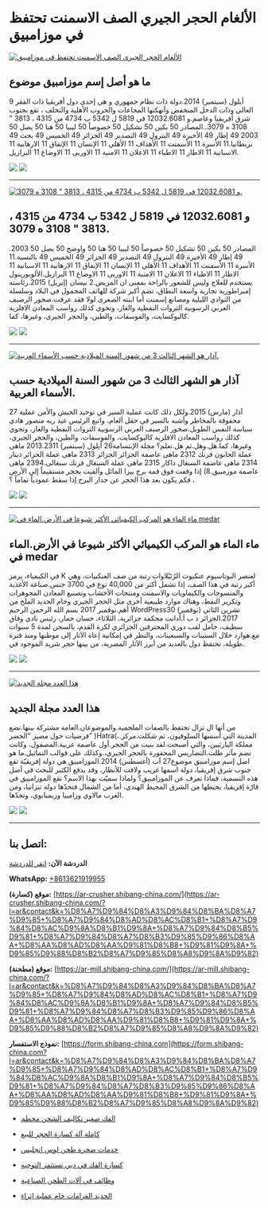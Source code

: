 # الألغام الحجر الجيري الصف الاسمنت تحتفظ في موزامبيق

<a href="https://swt.shibang-china.com/?l=ar&img&k=%D8%A7%D9%84%D8%A3%D9%84%D8%BA%D8%A7%D9%85+%D8%A7%D9%84%D8%AD%D8%AC%D8%B1+%D8%A7%D9%84%D8%AC%D9%8A%D8%B1%D9%8A+%D8%A7%D9%84%D8%B5%D9%81+%D8%A7%D9%84%D8%A7%D8%B3%D9%85%D9%86%D8%AA+%D8%AA%D8%AD%D8%AA%D9%81%D8%B8+%D9%81%D9%8A+%D9%85%D9%88%D8%B2%D8%A7%D9%85%D8%A8%D9%8A%D9%82" target="_blank">![الألغام الحجر الجيري الصف الاسمنت تحتفظ في موزامبيق](http://static.shibang-china.com/all-800x300/709.jpg)</a>

## ما هو أصل إسم موزامبيق موضوع
9 أيلول (سبتمبر) 2014.دولة ذات نظام جمهوري و هي إحدى دول أفريقيا ذات الفقر العالي وذات الدخل المنخفض وأنهكتها المجاعات والحروب الأهلية والتخلف ، تقع بجنوب شرق أفريقيا وعاصم.و 12032.6081 في 5819 ل 5342 ب 4734 من 4315 ، 3813 &quot; 3108 ه 3079..المصادر 50 بكين 50 تشكيل 50 خصوصاً 50 ليبيا 50 هنا 50 يصل 50 2003 49 إطار 49 الأخيرة 49 البترول 49 التصدير 49 الجزائر 49 الخميس 49 بحث 49 بريطانيا.11 الأسرة 11 الأسمنت 11 الأهداف 11 الأهلي 11 الإنسان 11 الإنفاق 11 الارهابية 11 الاسبانية 11 الاطار 11 الاطباء 11 الاعلان 11 الامنية 11 الاوربى 11 الاوضاع 11 البرازيل.


<a href="https://whatsapp.shibangsoft.com/WhatsApp.php" target="_blank" title="WhatsApp">![](http://static.shibang-china.com/icon/whatsapp.png)</a> <a href="https://swt.shibang-china.com/?l=ar&icon&k=%D8%A7%D9%84%D8%A3%D9%84%D8%BA%D8%A7%D9%85+%D8%A7%D9%84%D8%AD%D8%AC%D8%B1+%D8%A7%D9%84%D8%AC%D9%8A%D8%B1%D9%8A+%D8%A7%D9%84%D8%B5%D9%81+%D8%A7%D9%84%D8%A7%D8%B3%D9%85%D9%86%D8%AA+%D8%AA%D8%AD%D8%AA%D9%81%D8%B8+%D9%81%D9%8A+%D9%85%D9%88%D8%B2%D8%A7%D9%85%D8%A8%D9%8A%D9%82" target="_blank">![](http://static.shibang-china.com/icon/chat-ar.png)</a>

---

<a href="https://swt.shibang-china.com/?l=ar&img&k=%D8%A7%D9%84%D8%A3%D9%84%D8%BA%D8%A7%D9%85+%D8%A7%D9%84%D8%AD%D8%AC%D8%B1+%D8%A7%D9%84%D8%AC%D9%8A%D8%B1%D9%8A+%D8%A7%D9%84%D8%B5%D9%81+%D8%A7%D9%84%D8%A7%D8%B3%D9%85%D9%86%D8%AA+%D8%AA%D8%AD%D8%AA%D9%81%D8%B8+%D9%81%D9%8A+%D9%85%D9%88%D8%B2%D8%A7%D9%85%D8%A8%D9%8A%D9%82" target="_blank">![و 12032.6081 في 5819 ل 5342 ب 4734 من 4315 ، 3813 &quot; 3108 ه 3079.](http://static.shibang-china.com/all-800x300/1034.jpg)</a>

## و 12032.6081 في 5819 ل 5342 ب 4734 من 4315 ، 3813 &quot; 3108 ه 3079.
.المصادر 50 بكين 50 تشكيل 50 خصوصاً 50 ليبيا 50 هنا 50 واوضح 50 يصل 50 2003 49 إطار 49 الأخيرة 49 البترول 49 التصدير 49 الجزائر 49 الخميس 49 بالنسبة.11 الأسرة 11 الأسمنت 11 الأهداف 11 الأهلي 11 الإنسان 11 الإنفاق 11 الارهابية 11 الاسبانية 11 الاطار 11 الاطباء 11 الاعلان 11 الامنية 11 الاوربى 11 الاوضاع 11 البرازيل.الألوبورينول يستخدم للعلاج وليس للشعور بالراحة بمعنى ان المريض.2 نيسان (إبريل) 2015.رئاسته إمبراطورية تجارية واسعة النطاق، تضم أكبر شركة للهاتف المحمول في البلاد وسلسلة من النوادي الليلية ومصانع إسمنت أما ابنته الصغرى لولا فقد عرفت.صخور الرصيف العربي الرسوبية الثروات النفطية والغاز، وتحوي كذلك رواسب المعادن الافلزية كالبوكسايت، والفوسفات، والطين، والحجر الجيري، وغيرها، كما.


<a href="https://whatsapp.shibangsoft.com/WhatsApp.php" target="_blank" title="WhatsApp">![](http://static.shibang-china.com/icon/whatsapp.png)</a> <a href="https://swt.shibang-china.com/?l=ar&icon&k=%D8%A7%D9%84%D8%A3%D9%84%D8%BA%D8%A7%D9%85+%D8%A7%D9%84%D8%AD%D8%AC%D8%B1+%D8%A7%D9%84%D8%AC%D9%8A%D8%B1%D9%8A+%D8%A7%D9%84%D8%B5%D9%81+%D8%A7%D9%84%D8%A7%D8%B3%D9%85%D9%86%D8%AA+%D8%AA%D8%AD%D8%AA%D9%81%D8%B8+%D9%81%D9%8A+%D9%85%D9%88%D8%B2%D8%A7%D9%85%D8%A8%D9%8A%D9%82" target="_blank">![](http://static.shibang-china.com/icon/chat-ar.png)</a>

---

<a href="https://swt.shibang-china.com/?l=ar&img&k=%D8%A7%D9%84%D8%A3%D9%84%D8%BA%D8%A7%D9%85+%D8%A7%D9%84%D8%AD%D8%AC%D8%B1+%D8%A7%D9%84%D8%AC%D9%8A%D8%B1%D9%8A+%D8%A7%D9%84%D8%B5%D9%81+%D8%A7%D9%84%D8%A7%D8%B3%D9%85%D9%86%D8%AA+%D8%AA%D8%AD%D8%AA%D9%81%D8%B8+%D9%81%D9%8A+%D9%85%D9%88%D8%B2%D8%A7%D9%85%D8%A8%D9%8A%D9%82" target="_blank">![آذار هو الشهر الثالث 3 من شهور السنة الميلادية حسب الأسماء العربية.](http://static.shibang-china.com/all-800x300/1432.jpg)</a>

## آذار هو الشهر الثالث 3 من شهور السنة الميلادية حسب الأسماء العربية.
27 آذار (مارس) 2015.ولكل ذلك كانت عملية السير في توحيد الجيش والأمن عملية محفوفة بالمخاطر وأشبه بالسير في حقل ألغام، واتبع الرئيس عبد ربه منصور هادي سياسة النفس الطويل.صخور الرصيف العربي الرسوبية الثروات النفطية والغاز، وتحوي كذلك رواسب المعادن الافلزية كالبوكسايت، والفوسفات، والطين، والحجر الجيري، وغيرها، كما.هل.وهل.ثم هل.تعلم؟ مجلة الإبتسامة26 أيلول (سبتمبر) 2013.2311 ماهى عملة الجابون فرنك 2312 ماهى عاصمة الجزائر الجزائر 2313 ماهى عملة الجزائر دينار 2314 ماهى عاصمة السنغال داكار 2315 ماهى عملة السنغال فرنك سنغالى.2394 ماهى عاصمة موزمبيق.8) إذا وقفت فوق قمة برج بيزا المائل وألقيت بحجر مستقيماً إلى الأرض ، فكم يكون بعد هذا الحجر عن جدار البرج إذا سقط عمودياً تماماً ؟


<a href="https://whatsapp.shibangsoft.com/WhatsApp.php" target="_blank" title="WhatsApp">![](http://static.shibang-china.com/icon/whatsapp.png)</a> <a href="https://swt.shibang-china.com/?l=ar&icon&k=%D8%A7%D9%84%D8%A3%D9%84%D8%BA%D8%A7%D9%85+%D8%A7%D9%84%D8%AD%D8%AC%D8%B1+%D8%A7%D9%84%D8%AC%D9%8A%D8%B1%D9%8A+%D8%A7%D9%84%D8%B5%D9%81+%D8%A7%D9%84%D8%A7%D8%B3%D9%85%D9%86%D8%AA+%D8%AA%D8%AD%D8%AA%D9%81%D8%B8+%D9%81%D9%8A+%D9%85%D9%88%D8%B2%D8%A7%D9%85%D8%A8%D9%8A%D9%82" target="_blank">![](http://static.shibang-china.com/icon/chat-ar.png)</a>

---

<a href="https://swt.shibang-china.com/?l=ar&img&k=%D8%A7%D9%84%D8%A3%D9%84%D8%BA%D8%A7%D9%85+%D8%A7%D9%84%D8%AD%D8%AC%D8%B1+%D8%A7%D9%84%D8%AC%D9%8A%D8%B1%D9%8A+%D8%A7%D9%84%D8%B5%D9%81+%D8%A7%D9%84%D8%A7%D8%B3%D9%85%D9%86%D8%AA+%D8%AA%D8%AD%D8%AA%D9%81%D8%B8+%D9%81%D9%8A+%D9%85%D9%88%D8%B2%D8%A7%D9%85%D8%A8%D9%8A%D9%82" target="_blank">![ماء الماء هو المركب الكيميائي الأكثر شيوعا في الأرض.الماء في medar](http://static.shibang-china.com/all-800x300/184.jpg)</a>

## ماء الماء هو المركب الكيميائي الأكثر شيوعا في الأرض.الماء في medar
في الكيمياء، يرمز K لعنصر البوتاسيوم عنكبوت الرُتَيْلاوات رتبة من صف العنكبيات، وهي أكبر رتبة في هذا الصف، إذا تشمل أكثر من 40,000 نوع في 3700 جنس.صناعة الأغذية والمنسوجات والكيماويات والاسمنت ومنتجات الأخشاب وتصنيع المعادن المجوهرات وتكرير النفط، وهناك موارد طبيعية أخرى مثل الحجر الجيري وخام الحديد الملح من أهم.نوفمبر 2017 بسم الله الرحمن الرحيم WordPress30 تشرين الثاني (نوفمبر) 2017.الجزائر د ب أ.أدانت محكمة جزائرية، الثلاثاء، حسان حمار، رئيس نادي وفاق سطيف، حامل لقب دوري المحترفين الجزائري لكرة القدم، بالسجن لمدة 5 سنوات مع.هوارد خلال الستينات والسبعينات، والنظر في إمكانية إعاة الآثار إلى موطنها ومنذ فترة طويلة، تحتفظ دول بالعديد من أبرز الآثار المصرية، من بينها حجر شريد الموجود في.


<a href="https://whatsapp.shibangsoft.com/WhatsApp.php" target="_blank" title="WhatsApp">![](http://static.shibang-china.com/icon/whatsapp.png)</a> <a href="https://swt.shibang-china.com/?l=ar&icon&k=%D8%A7%D9%84%D8%A3%D9%84%D8%BA%D8%A7%D9%85+%D8%A7%D9%84%D8%AD%D8%AC%D8%B1+%D8%A7%D9%84%D8%AC%D9%8A%D8%B1%D9%8A+%D8%A7%D9%84%D8%B5%D9%81+%D8%A7%D9%84%D8%A7%D8%B3%D9%85%D9%86%D8%AA+%D8%AA%D8%AD%D8%AA%D9%81%D8%B8+%D9%81%D9%8A+%D9%85%D9%88%D8%B2%D8%A7%D9%85%D8%A8%D9%8A%D9%82" target="_blank">![](http://static.shibang-china.com/icon/chat-ar.png)</a>

---

<a href="https://swt.shibang-china.com/?l=ar&img&k=%D8%A7%D9%84%D8%A3%D9%84%D8%BA%D8%A7%D9%85+%D8%A7%D9%84%D8%AD%D8%AC%D8%B1+%D8%A7%D9%84%D8%AC%D9%8A%D8%B1%D9%8A+%D8%A7%D9%84%D8%B5%D9%81+%D8%A7%D9%84%D8%A7%D8%B3%D9%85%D9%86%D8%AA+%D8%AA%D8%AD%D8%AA%D9%81%D8%B8+%D9%81%D9%8A+%D9%85%D9%88%D8%B2%D8%A7%D9%85%D8%A8%D9%8A%D9%82" target="_blank">![هذا العدد مجلة الجديد](http://static.shibang-china.com/all-800x300/1105.jpg)</a>

## هذا العدد مجلة الجديد
من أنها ال تزال تحتفظ بالصفات الملحمية.والموضوعان.العامة مشتركة بينها.نضع فرضيات حول مصير “الحضر” )Hatra(،.المدينة التي أسسها السلوقيون، ثم شكلت.مركز مملكة البارثيين، والتي أصبحت.لقد بنيت من الحجر.أول عاصمة عربية.المصقول، وكانت تضم مآثر ظلت.التضاريس المحفورة بالحجر الجيري،.وكذلك على قوالب التماثيل.ما هو اصل إسم موزامبيق موضوع27 آب (أغسطس) 2014.الموزامبيق هي دولة إفريقيّة تقع جنوب شرق إفريقيا، دولة اسمها غريب ولافت للأنظار، وقد يدفع الكثير للبحث في أصل هذه التسمية، فماذا تعرف عن الموزامبيق؟ ولماذا سميّت بهذا الاسم؟ تقع الموزامبيق في قارّة إفريقيا، يحيطها من الشرق المحيط الهندي، أما من الشمال فتحدّها دولة تنزانيا، ومن الغرب مالاوي وزامبيا وزيمبابوي، وتحدّها.


<a href="https://whatsapp.shibangsoft.com/WhatsApp.php" target="_blank" title="WhatsApp">![](http://static.shibang-china.com/icon/whatsapp.png)</a> <a href="https://swt.shibang-china.com/?l=ar&icon&k=%D8%A7%D9%84%D8%A3%D9%84%D8%BA%D8%A7%D9%85+%D8%A7%D9%84%D8%AD%D8%AC%D8%B1+%D8%A7%D9%84%D8%AC%D9%8A%D8%B1%D9%8A+%D8%A7%D9%84%D8%B5%D9%81+%D8%A7%D9%84%D8%A7%D8%B3%D9%85%D9%86%D8%AA+%D8%AA%D8%AD%D8%AA%D9%81%D8%B8+%D9%81%D9%8A+%D9%85%D9%88%D8%B2%D8%A7%D9%85%D8%A8%D9%8A%D9%82" target="_blank">![](http://static.shibang-china.com/icon/chat-ar.png)</a>

---
## اتصل بنا:

**الدردشة الآن:** [انقر للدردشة](https://swt.shibang-china.com?l=ar&contact&k=%D8%A7%D9%84%D8%A3%D9%84%D8%BA%D8%A7%D9%85+%D8%A7%D9%84%D8%AD%D8%AC%D8%B1+%D8%A7%D9%84%D8%AC%D9%8A%D8%B1%D9%8A+%D8%A7%D9%84%D8%B5%D9%81+%D8%A7%D9%84%D8%A7%D8%B3%D9%85%D9%86%D8%AA+%D8%AA%D8%AD%D8%AA%D9%81%D8%B8+%D9%81%D9%8A+%D9%85%D9%88%D8%B2%D8%A7%D9%85%D8%A8%D9%8A%D9%82)

**WhatsApp:**  [+8613621919955](https://whatsapp.shibangsoft.com/WhatsApp.php)

**موقع (كسارة):** [https://ar-crusher.shibang-china.com/](https://ar-crusher.shibang-china.com/?l=ar&contact&k=%D8%A7%D9%84%D8%A3%D9%84%D8%BA%D8%A7%D9%85+%D8%A7%D9%84%D8%AD%D8%AC%D8%B1+%D8%A7%D9%84%D8%AC%D9%8A%D8%B1%D9%8A+%D8%A7%D9%84%D8%B5%D9%81+%D8%A7%D9%84%D8%A7%D8%B3%D9%85%D9%86%D8%AA+%D8%AA%D8%AD%D8%AA%D9%81%D8%B8+%D9%81%D9%8A+%D9%85%D9%88%D8%B2%D8%A7%D9%85%D8%A8%D9%8A%D9%82)

**موقع (مطحنة):** [https://ar-mill.shibang-china.com/](https://ar-mill.shibang-china.com/?l=ar&contact&k=%D8%A7%D9%84%D8%A3%D9%84%D8%BA%D8%A7%D9%85+%D8%A7%D9%84%D8%AD%D8%AC%D8%B1+%D8%A7%D9%84%D8%AC%D9%8A%D8%B1%D9%8A+%D8%A7%D9%84%D8%B5%D9%81+%D8%A7%D9%84%D8%A7%D8%B3%D9%85%D9%86%D8%AA+%D8%AA%D8%AD%D8%AA%D9%81%D8%B8+%D9%81%D9%8A+%D9%85%D9%88%D8%B2%D8%A7%D9%85%D8%A8%D9%8A%D9%82)

**نموذج الاستفسار:** [https://form.shibang-china.com](https://form.shibang-china.com?l=ar&contact&k=%D8%A7%D9%84%D8%A3%D9%84%D8%BA%D8%A7%D9%85+%D8%A7%D9%84%D8%AD%D8%AC%D8%B1+%D8%A7%D9%84%D8%AC%D9%8A%D8%B1%D9%8A+%D8%A7%D9%84%D8%B5%D9%81+%D8%A7%D9%84%D8%A7%D8%B3%D9%85%D9%86%D8%AA+%D8%AA%D8%AD%D8%AA%D9%81%D8%B8+%D9%81%D9%8A+%D9%85%D9%88%D8%B2%D8%A7%D9%85%D8%A8%D9%8A%D9%82)

* [الفك صغير تكاليف الشحن محطم](../26/%D8%A7%D9%84%D9%81%D9%83%20%D8%B5%D8%BA%D9%8A%D8%B1%20%D8%AA%D9%83%D8%A7%D9%84%D9%8A%D9%81%20%D8%A7%D9%84%D8%B4%D8%AD%D9%86%20%D9%85%D8%AD%D8%B7%D9%85.md)

* [كاملة آلة كسارة الحجر للبيع](../27/%D9%83%D8%A7%D9%85%D9%84%D8%A9%20%D8%A2%D9%84%D8%A9%20%D9%83%D8%B3%D8%A7%D8%B1%D8%A9%20%D8%A7%D9%84%D8%AD%D8%AC%D8%B1%20%D9%84%D9%84%D8%A8%D9%8A%D8%B9.md)

* [خدمات صخرة طحن لوس انجليس](../26/%D8%AE%D8%AF%D9%85%D8%A7%D8%AA%20%D8%B5%D8%AE%D8%B1%D8%A9%20%D8%B7%D8%AD%D9%86%20%D9%84%D9%88%D8%B3%20%D8%A7%D9%86%D8%AC%D9%84%D9%8A%D8%B3.md)

* [كسارة الفك في دبي تستثمر التوجيه](../26/%D9%83%D8%B3%D8%A7%D8%B1%D8%A9%20%D8%A7%D9%84%D9%81%D9%83%20%D9%81%D9%8A%20%D8%AF%D8%A8%D9%8A%20%D8%AA%D8%B3%D8%AA%D8%AB%D9%85%D8%B1%20%D8%A7%D9%84%D8%AA%D9%88%D8%AC%D9%8A%D9%87.md)

* [وظائف في آلات الطحن الصناعية](../30/%D9%88%D8%B8%D8%A7%D8%A6%D9%81%20%D9%81%D9%8A%20%D8%A2%D9%84%D8%A7%D8%AA%20%D8%A7%D9%84%D8%B7%D8%AD%D9%86%20%D8%A7%D9%84%D8%B5%D9%86%D8%A7%D8%B9%D9%8A%D8%A9.md)

* [الحديد الغرامات خام عملية إثراء](../30/%D8%A7%D9%84%D8%AD%D8%AF%D9%8A%D8%AF%20%D8%A7%D9%84%D8%BA%D8%B1%D8%A7%D9%85%D8%A7%D8%AA%20%D8%AE%D8%A7%D9%85%20%D8%B9%D9%85%D9%84%D9%8A%D8%A9%20%D8%A5%D8%AB%D8%B1%D8%A7%D8%A1.md)